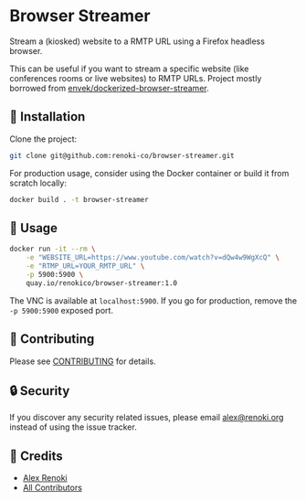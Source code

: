 Browser Streamer
================

Stream a (kiosked) website to a RMTP URL using a Firefox headless browser.

This can be useful if you want to stream a specific website (like conferences rooms or live websites) to RMTP URLs. Project mostly borrowed from [envek/dockerized-browser-streamer](https://github.com/Envek/dockerized-browser-streamer).

## 🚀 Installation

Clone the project:

```bash
git clone git@github.com:renoki-co/browser-streamer.git
```

For production usage, consider using the Docker container or build it from scratch locally:

```bash
docker build . -t browser-streamer
```

## 🙌 Usage

```bash
docker run -it --rm \
    -e "WEBSITE_URL=https://www.youtube.com/watch?v=dQw4w9WgXcQ" \
    -e "RTMP_URL=YOUR_RMTP_URL" \
    -p 5900:5900 \
    quay.io/renokico/browser-streamer:1.0
```

The VNC is available at `localhost:5900`. If you go for production, remove the `-p 5900:5900` exposed port.

## 🤝 Contributing

Please see [CONTRIBUTING](CONTRIBUTING.md) for details.

## 🔒  Security

If you discover any security related issues, please email alex@renoki.org instead of using the issue tracker.

## 🎉 Credits

- [Alex Renoki](https://github.com/rennokki)
- [All Contributors](../../contributors)
